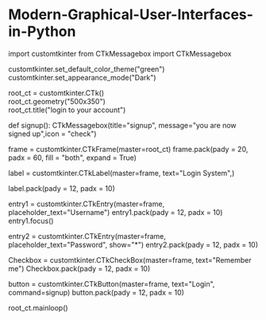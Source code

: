 # Modern-Graphical-User-Interfaces-in-Python

import customtkinter
from CTkMessagebox import CTkMessagebox

customtkinter.set_default_color_theme("green")
customtkinter.set_appearance_mode("Dark")

root_ct = customtkinter.CTk()  
root_ct.geometry("500x350")  
root_ct.title("login to your account")  


def signup():
  CTkMessagebox(title="signup", message="you are now signed up",icon = "check")

frame = customtkinter.CTkFrame(master=root_ct)
frame.pack(pady = 20, padx = 60, fill = "both", expand = True)

label = customtkinter.CTkLabel(master=frame, text="Login System",)

label.pack(pady = 12, padx = 10)

entry1 = customtkinter.CTkEntry(master=frame, placeholder_text="Username")
entry1.pack(pady = 12, padx = 10)
entry1.focus()

entry2 = customtkinter.CTkEntry(master=frame, placeholder_text="Password", show="*")
entry2.pack(pady = 12, padx = 10)

Checkbox = customtkinter.CTkCheckBox(master=frame, text="Remember me")
Checkbox.pack(pady = 12, padx = 10)

button = customtkinter.CTkButton(master=frame, text="Login", command=signup)
button.pack(pady = 12, padx = 10)




root_ct.mainloop()  
